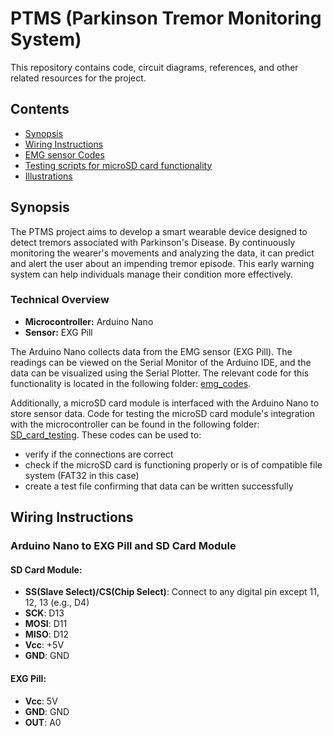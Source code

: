 # PTMS (Parkinson Tremor Monitoring System)

This repository contains code, circuit diagrams, references, and other related resources for the project.

## Contents
- [Synopsis](https://github.com/Azure9733/parkinson-tremor-monitoring-system-PTMS-/tree/main#synopsis)
- [Wiring Instructions](https://github.com/Azure9733/parkinson-tremor-monitoring-system-PTMS-/tree/main?tab=readme-ov-file#wiring-instructions) 
- [EMG sensor Codes](emg_codes)
- [Testing scripts for microSD card functionality](SD_card_testing)
- [Illustrations](Illustrations)

## Synopsis

The PTMS project aims to develop a smart wearable device designed to detect tremors associated with Parkinson's Disease. By continuously monitoring the wearer's movements and analyzing the data, it can predict and alert the user about an impending tremor episode. This early warning system can help individuals manage their condition more effectively.

### Technical Overview

- **Microcontroller:** Arduino Nano
- **Sensor:** EXG Pill

The Arduino Nano collects data from the EMG sensor (EXG Pill). The readings can be viewed on the Serial Monitor of the Arduino IDE, and the data can be visualized using the Serial Plotter. The relevant code for this functionality is located in the following folder: [emg_codes](https://github.com/Azure9733/parkinson-tremor-monitoring-system-PTMS-/tree/main/emg_codes).

Additionally, a microSD card module is interfaced with the Arduino Nano to store sensor data. Code for testing the microSD card module's integration with the microcontroller can be found in the following folder: [SD_card_testing](SD_card_testing).
These codes can be used to:
- verify if the connections are correct
- check if the microSD card is functioning properly or is of compatible file system (FAT32 in this case)
- create a test file confirming that data can be written successfully

## Wiring Instructions

### Arduino Nano to EXG Pill and SD Card Module

#### SD Card Module:
- **SS(Slave Select)/CS(Chip Select)**: Connect to any digital pin except 11, 12, 13 (e.g., D4)
- **SCK**: D13
- **MOSI**: D11
- **MISO**: D12
- **Vcc**: +5V
- **GND**: GND

#### EXG Pill:
- **Vcc**: 5V
- **GND**: GND
- **OUT**: A0
